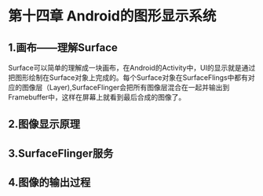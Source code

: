 # 第十四章 Android的图形显示系统
## 1.画布——理解Surface
Surface可以简单的理解成一块画布，在Android的Activity中，UI的显示就是通过把图形绘制在Surface对象上完成的。每个Surface对象在SurfaceFlings中都有对应的图像层（Layer),SurfaceFlinger会把所有图像层混合在一起并输出到Framebuffer中，这样在屏幕上就看到最后合成的图像了。


## 2.图像显示原理




## 3.SurfaceFlinger服务




## 4.图像的输出过程
